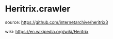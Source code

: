 # Heritrix.crawler
source: https://github.com/internetarchive/heritrix3

wiki: https://en.wikipedia.org/wiki/Heritrix
